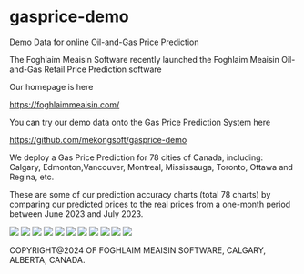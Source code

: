 # gasprice-demo
Demo Data for online Oil-and-Gas Price Prediction

The Foghlaim Meaisin Software recently launched the Foghlaim Meaisin Oil-and-Gas Retail Price Prediction software

Our homepage is here

https://foghlaimmeaisin.com/

You can try our demo data onto the Gas Price Prediction System here

https://github.com/mekongsoft/gasprice-demo

We deploy a Gas Price Prediction for 78 cities of Canada, including: Calgary, Edmonton,Vancouver, Montreal, Mississauga, Toronto, Ottawa and Regina, etc.

These are some of our prediction accuracy charts (total 78 charts) by comparing our predicted prices to the real prices from a one-month period between June 2023 and July 2023.

<img src="https://github.com/mekongsoft/gasprice-demo/blob/main/marketing/CALGARY.png"/>

<img src="https://github.com/mekongsoft/gasprice-demo/blob/main/marketing/EDMONTON.png"/>

<img src="https://github.com/mekongsoft/gasprice-demo/blob/main/marketing/RED%20DEER.png"/>

<img src="https://github.com/mekongsoft/gasprice-demo/blob/main/marketing/LETHBRIDGE.png"/>

<img src="https://github.com/mekongsoft/gasprice-demo/blob/main/marketing/CITY%20OF%20TORONTO.png"/>

<img src="https://github.com/mekongsoft/gasprice-demo/blob/main/marketing/MISSISSAUGA.png"/>

<img src="https://github.com/mekongsoft/gasprice-demo/blob/main/marketing/KITCHENER.png"/>

<img src="https://github.com/mekongsoft/gasprice-demo/blob/main/marketing/VANCOUVER.png"/>

<img src="https://github.com/mekongsoft/gasprice-demo/blob/main/marketing/VICTORIA.png"/>

<img src="https://github.com/mekongsoft/gasprice-demo/blob/main/marketing/REGINA.png"/>

<img src="https://github.com/mekongsoft/gasprice-demo/blob/main/marketing/YELLOWKNIFE.png"/>

COPYRIGHT@2024 OF FOGHLAIM MEAISIN SOFTWARE, CALGARY, ALBERTA, CANADA.
